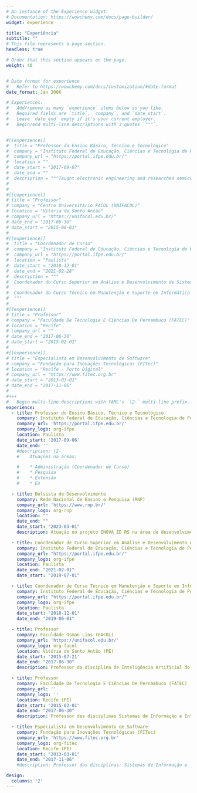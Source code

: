 ```yaml
---
# An instance of the Experience widget.
# Documentation: https://wowchemy.com/docs/page-builder/
widget: experience

title: "Experiência"
subtitle: ""
# This file represents a page section.
headless: true

# Order that this section appears on the page.
weight: 40


# Date format for experience
#   Refer to https://wowchemy.com/docs/customization/#date-format
date_format: Jan 2006

# Experiences.
#   Add/remove as many `experience` items below as you like.
#   Required fields are `title`, `company`, and `date_start`.
#   Leave `date_end` empty if it's your current employer.
#   Begin/end multi-line descriptions with 3 quotes `"""`.


#[[experience]]
#  title = "Professor do Ensino Básico, Técnico e Tecnológico"
#  company = "Instituto Federal de Educação, Ciências e Tecnologia de Pernambuco (IFPE)"
#  company_url = "https://portal.ifpe.edu.br/"
#  location = ""
#  date_start = "2017-09-07"
#  date_end = ""
#  description = """Taught electronic engineering and researched semiconductor physics."""
#
#
#[[experience]]
# title = "Professor"
# company = "Centro Universitário FACOL (UNIFACOL)"
# location = "Vitória de Santo Antão"
# company_url = "https://unifacol.edu.br/"
# date_end = "2017-06-30"
# date_start = "2015-08-01"
#
#[[experience]]
#  title = "Coordenador de Curso"
#  company = "Instituto Federal de Educação, Ciências e Tecnologia de Pernambuco (IFPE)"
#  company_url = "https://portal.ifpe.edu.br/"
#  location = "Paulista"
#  date_start = "2018-12-01"
#  date_end = "2021-02-28"
#  description = """
#  Coordenador do Curso Superior em Análise e Desenvolvimento de Sistemas (07/2019 - 02/2021)
#  
#  Coordenador do Curso Técnico em Manutenção e Suporte em Informática (12/2018 - 06/2019)
#  """
#
#[[experience]]
# title = "Professor"
# company = "Faculdade De Tecnologia E Ciências De Pernambuco (FATEC)"
# location = "Recife"
# company_url = ""
# date_end = "2017-06-30"
# date_start = "2015-02-01"
#
#[[experience]]
# title = "Especialista em Desenvolvimento de Software"
# company = "Fundação para Inovações Tecnológicas (FITec)"
# location = "Recife - Porto Digital"
# company_url = "https://www.fitec.org.br"
# date_start = "2013-03-01"
# date_end = "2017-11-06"
#
#+++
#   Begin multi-line descriptions with YAML's `|2-` multi-line prefix.
experience:
  - title: Professor do Ensino Básico, Técnico e Tecnológico
    company: Instituto Federal de Educação, Ciências e Tecnologia de Pernambuco (IFPE)
    company_url: 'https://portal.ifpe.edu.br/'
    company_logo: org-ifpe
    location: Paulista
    date_start: '2017-09-06'
    date_end: ''
    #description: |2-
    #    Atuações na áreas:

    #    * Administração (Coordenador de Curso)
    #    * Pesquisa
    #    * Extensão
    #    * Es

  - title: Bolsista de Desenvolvimento
    company: Rede Nacional de Ensino e Pesquisa (RNP)
    company_url: 'https://www.rnp.br/'
    company_logo: org-rnp
    location: ""
    date_end: ""
    date_start: "2023-03-01"
    description: Atuação no projeto INOVA ID RS na área de desenvolvimento de software com as tecnologias Python (Flask e Django) e React.js. 

  - title: Coordenador de Curso Superior em Análise e Desenvolvimento de Sistema
    company: Instituto Federal de Educação, Ciências e Tecnologia de Pernambuco (IFPE)
    company_url: "https://portal.ifpe.edu.br/"
    company_logo: org-ifpe
    location: Paulista
    date_end: "2021-02-01"
    date_start: "2019-07-01"

  - title: Coordenador de Curso Técnico em Manutenção e Suporte em Informática
    company: Instituto Federal de Educação, Ciências e Tecnologia de Pernambuco (IFPE)
    company_url: "https://portal.ifpe.edu.br/"
    company_logo: org-ifpe
    location: Paulista
    date_start: "2018-12-01"
    date_end: "2019-06-01"

  - title: Professor
    company: Faculdade Osman Lins (FACOL)
    company_url: 'https://unifacol.edu.br/'
    company_logo: org-facol
    location: Vitória de Santo Antão (PE)
    date_start: '2015-07-21'
    date_end: "2017-06-30"
    description: Professor da disciplina de Inteligência Artificial do curso de Sistemas da Informação.

  - title: Professor
    company: Faculdade De Tecnologia E Ciências De Pernambuco (FATEC)
    company_url: ''
    company_logo: ''
    location: Recife (PE)
    date_start: "2015-02-01"
    date_end: "2017-06-30"
    description: Professor das disciplinas Sistemas de Informação e Introdução à Informática do curso de Ciências da Computação.

  - title: Especialista em Desenvolvimento de Software
    company: Fundação para Inovações Tecnológicas (FITec)
    company_url: 'https://www.fitec.org.br'
    company_logo: org-fitec
    location: Recife (PE)
    date_start: "2013-03-01"
    date_end: "2017-11-06"
    #description: Professor das disciplinas: Sistemas de Informação e 'Introdução à Informática' do curso de Ciências da Computação.

design:
  columns: '2'
---
```


